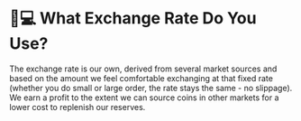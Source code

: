 # 👨💻 What Exchange Rate Do You Use?

The exchange rate is our own, derived from several market sources and based on the amount we feel comfortable exchanging at that fixed rate (whether you do small or large order, the rate stays the same - no slippage). We earn a profit to the extent we can source coins in other markets for a lower cost to replenish our reserves.
